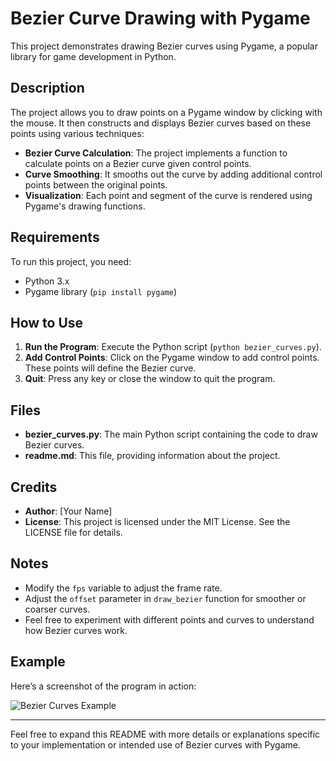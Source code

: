 # Bezier Curve Drawing with Pygame

This project demonstrates drawing Bezier curves using Pygame, a popular library for game development in Python.

## Description

The project allows you to draw points on a Pygame window by clicking with the mouse. It then constructs and displays Bezier curves based on these points using various techniques:

- **Bezier Curve Calculation**: The project implements a function to calculate points on a Bezier curve given control points.
- **Curve Smoothing**: It smooths out the curve by adding additional control points between the original points.
- **Visualization**: Each point and segment of the curve is rendered using Pygame's drawing functions.

## Requirements

To run this project, you need:

- Python 3.x
- Pygame library (`pip install pygame`)

## How to Use

1. **Run the Program**: Execute the Python script (`python bezier_curves.py`).
2. **Add Control Points**: Click on the Pygame window to add control points. These points will define the Bezier curve.
3. **Quit**: Press any key or close the window to quit the program.

## Files

- **bezier_curves.py**: The main Python script containing the code to draw Bezier curves.
- **readme.md**: This file, providing information about the project.

## Credits

- **Author**: [Your Name]
- **License**: This project is licensed under the MIT License. See the LICENSE file for details.

## Notes

- Modify the `fps` variable to adjust the frame rate.
- Adjust the `offset` parameter in `draw_bezier` function for smoother or coarser curves.
- Feel free to experiment with different points and curves to understand how Bezier curves work.

## Example

Here’s a screenshot of the program in action:

![Bezier Curves Example](https://github.com/Hellmakima/python_b-spline-curve/edit/main/b-spline_curve.PNG?raw=true)

---

Feel free to expand this README with more details or explanations specific to your implementation or intended use of Bezier curves with Pygame.
